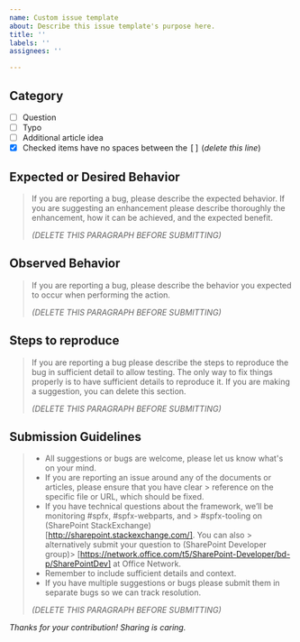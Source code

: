 ```yaml
---
name: Custom issue template
about: Describe this issue template's purpose here.
title: ''
labels: ''
assignees: ''

---
```


## Category
- [ ] Question
- [ ] Typo
- [ ] Additional article idea
- [x] Checked items have no spaces between the <kbd>[</kbd><kbd>]</kbd> (*delete this line*)

## Expected or Desired Behavior

> If you are reporting a bug, please describe the expected behavior. If you are suggesting an enhancement please describe thoroughly the enhancement, how it can be achieved, and the expected benefit.
>
> _(DELETE THIS PARAGRAPH BEFORE SUBMITTING)_

## Observed Behavior

> If you are reporting a bug, please describe the behavior you expected to occur when performing the action.
>
> _(DELETE THIS PARAGRAPH BEFORE SUBMITTING)_

## Steps to reproduce

> If you are reporting a bug please describe the steps to reproduce the bug in sufficient detail to allow testing. The only way to fix things properly is to have sufficient details to reproduce it. If you are making a suggestion, you can delete this section.
>
> _(DELETE THIS PARAGRAPH BEFORE SUBMITTING)_

## Submission Guidelines

> - All suggestions or bugs are welcome, please let us know what's on your mind.
> - If you are reporting an issue around any of the documents or articles, please ensure that you have clear > reference on the specific file or URL, which should be fixed.
> - If you have technical questions about the framework, we’ll be monitoring #spfx, #spfx-webparts, and > #spfx-tooling on (SharePoint StackExchange)[http://sharepoint.stackexchange.com/]. You can also > alternatively submit your question to (SharePoint Developer group)> [https://network.office.com/t5/SharePoint-Developer/bd-p/SharePointDev] at Office Network.
> - Remember to include sufficient details and context.
> - If you have multiple suggestions or bugs please submit them in separate bugs so we can track resolution.
>
> _(DELETE THIS PARAGRAPH BEFORE SUBMITTING)_

*Thanks for your contribution! Sharing is caring.*
